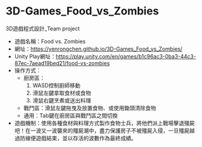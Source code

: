 # 3D-Games_Food_vs_Zombies

3D遊戲程式設計_Team project
* 遊戲名稱：Food vs. Zombies
* 網址：https://yenrongchen.github.io/3D-Games_Food_vs_Zombies/
* Unity Play網址：https://play.unity.com/en/games/b1c96ac3-0ba3-44c3-87ec-7aead19bed21/food-vs-zombies
* 操作方式：
  * 廚房區：
    1. WASD控制廚師移動
    2. 滑鼠左鍵拿取食材或食物
    3. 滑鼠右鍵烹煮或送出料理
  * 戰鬥區：滑鼠左鍵拖曳及放置食物、或使用鋤頭清除食物
  * 通用：Tab鍵在廚房區與戰鬥區之間切換
* 遊戲機制：使用各種食材與料理方式製作食物士兵，將他們派上戰場擊退殭屍吧！在一波又一波襲來的殭屍潮中，盡力保護房子不被殭屍入侵，一旦殭屍越過防線便遊戲結束，並以存活的波數作為最終成績。
